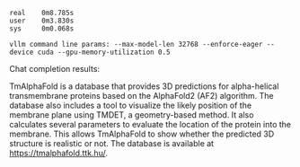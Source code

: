 ```
real    0m8.785s
user    0m3.830s
sys     0m0.068s
```

```
vllm command line params: --max-model-len 32768 --enforce-eager --device cuda --gpu-memory-utilization 0.5
```

Chat completion results:

 TmAlphaFold is a database that provides 3D predictions for alpha-helical transmembrane proteins based on the AlphaFold2 (AF2) algorithm. The database also includes a tool to visualize the likely position of the membrane plane using TMDET, a geometry-based method. It also calculates several parameters to evaluate the location of the protein into the membrane. This allows TmAlphaFold to show whether the predicted 3D structure is realistic or not. The database is available at <https://tmalphafold.ttk.hu/>.
